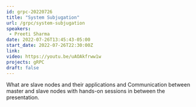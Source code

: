 ```yaml
---
id: grpc-20220726
title: "System Subjugation"
url: /grpc/system-subjugation
speakers:
 - Preeti Sharma
date: 2022-07-26T13:45:43-05:00
start_date: 2022-07-26T22:30:00Z
link:
video: https://youtu.be/uAOAkfrww1w
projects: gRPC
draft: false
---
```


What are slave nodes and their applications and Communication between master and slave nodes with hands-on sessions in between the presentation.

